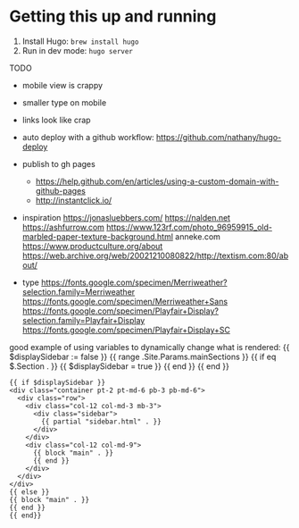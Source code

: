 # Getting this up and running

1. Install Hugo: ```brew install hugo```
2. Run in dev mode: ```hugo server```



TODO
- mobile view is crappy
- smaller type on mobile
- links look like crap
- auto deploy with a github workflow: https://github.com/nathany/hugo-deploy



- publish to gh pages
    - https://help.github.com/en/articles/using-a-custom-domain-with-github-pages
    - http://instantclick.io/
- inspiration
    https://jonasluebbers.com/
    https://nalden.net
    https://ashfurrow.com
    https://www.123rf.com/photo_96959915_old-marbled-paper-texture-background.html
    anneke.com
    https://www.productculture.org/about
    https://web.archive.org/web/20021210080822/http://textism.com:80/about/
    
- type
    https://fonts.google.com/specimen/Merriweather?selection.family=Merriweather
    https://fonts.google.com/specimen/Merriweather+Sans
    https://fonts.google.com/specimen/Playfair+Display?selection.family=Playfair+Display
    https://fonts.google.com/specimen/Playfair+Display+SC





good example of using variables to dynamically change what is rendered:
    {{ $displaySidebar := false }}
    {{ range .Site.Params.mainSections }}
    {{ if eq $.Section . }}
    {{ $displaySidebar = true }}
    {{ end }}
    {{ end }}

    {{ if $displaySidebar }}
    <div class="container pt-2 pt-md-6 pb-3 pb-md-6">
      <div class="row">
        <div class="col-12 col-md-3 mb-3">
          <div class="sidebar">
            {{ partial "sidebar.html" . }}
          </div>
        </div>
        <div class="col-12 col-md-9">
          {{ block "main" . }}
          {{ end }}
        </div>
      </div>
    </div>
    {{ else }}
    {{ block "main" . }}
    {{ end }}
    {{ end}}
  </div>
